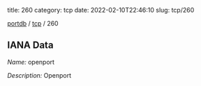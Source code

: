 title: 260
category: tcp
date: 2022-02-10T22:46:10
slug: tcp/260

[portdb](/) / [tcp](/category/tcp.html) / 260


## IANA Data

_Name:_ openport

_Description:_ Openport

